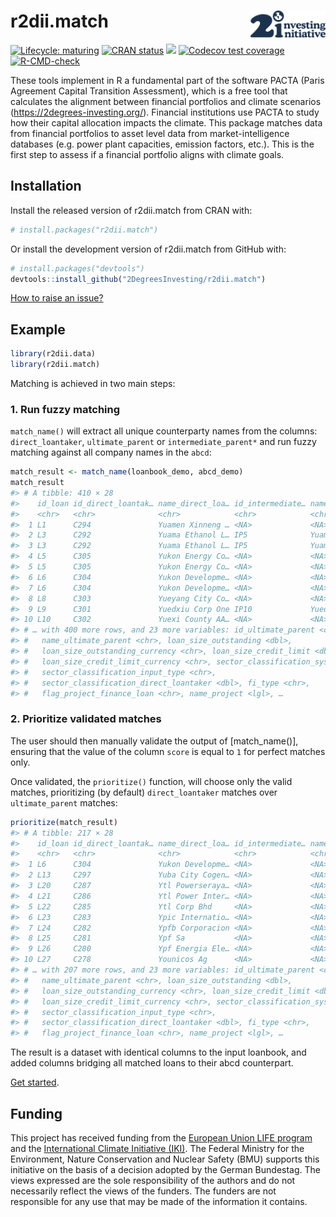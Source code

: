 
<!-- README.md is generated from README.Rmd. Please edit that file -->

# r2dii.match <img src="man/figures/logo.svg" align="right" width="120" />

<!-- badges: start -->

[![Lifecycle:
maturing](https://img.shields.io/badge/lifecycle-maturing-blue.svg)](https://lifecycle.r-lib.org/articles/stages.html)
[![CRAN
status](https://www.r-pkg.org/badges/version/r2dii.match)](https://CRAN.R-project.org/package=r2dii.match)
[![](https://cranlogs.r-pkg.org/badges/grand-total/r2dii.match)](https://CRAN.R-project.org/package=r2dii.match)
[![Codecov test
coverage](https://codecov.io/gh/2DegreesInvesting/r2dii.match/branch/main/graph/badge.svg)](https://app.codecov.io/gh/2DegreesInvesting/r2dii.match?branch=main)
[![R-CMD-check](https://github.com/2DegreesInvesting/r2dii.match/actions/workflows/R-CMD-check.yaml/badge.svg)](https://github.com/2DegreesInvesting/r2dii.match/actions/workflows/R-CMD-check.yaml)
<!-- badges: end -->

These tools implement in R a fundamental part of the software PACTA
(Paris Agreement Capital Transition Assessment), which is a free tool
that calculates the alignment between financial portfolios and climate
scenarios (<https://2degrees-investing.org/>). Financial institutions
use PACTA to study how their capital allocation impacts the climate.
This package matches data from financial portfolios to asset level data
from market-intelligence databases (e.g. power plant capacities,
emission factors, etc.). This is the first step to assess if a financial
portfolio aligns with climate goals.

## Installation

Install the released version of r2dii.match from CRAN with:

``` r
# install.packages("r2dii.match")
```

Or install the development version of r2dii.match from GitHub with:

``` r
# install.packages("devtools")
devtools::install_github("2DegreesInvesting/r2dii.match")
```

[How to raise an
issue?](https://2degreesinvesting.github.io/posts/2020-06-26-instructions-to-raise-an-issue/)

## Example

``` r
library(r2dii.data)
library(r2dii.match)
```

Matching is achieved in two main steps:

### 1. Run fuzzy matching

`match_name()` will extract all unique counterparty names from the
columns: `direct_loantaker`, `ultimate_parent` or `intermediate_parent*`
and run fuzzy matching against all company names in the `abcd`:

``` r
match_result <- match_name(loanbook_demo, abcd_demo)
match_result 
#> # A tibble: 410 × 28
#>    id_loan id_direct_loantak… name_direct_loa… id_intermediate… name_intermedia…
#>    <chr>   <chr>              <chr>            <chr>            <chr>           
#>  1 L1      C294               Yuamen Xinneng … <NA>             <NA>            
#>  2 L3      C292               Yuama Ethanol L… IP5              Yuama Inc.      
#>  3 L3      C292               Yuama Ethanol L… IP5              Yuama Inc.      
#>  4 L5      C305               Yukon Energy Co… <NA>             <NA>            
#>  5 L5      C305               Yukon Energy Co… <NA>             <NA>            
#>  6 L6      C304               Yukon Developme… <NA>             <NA>            
#>  7 L6      C304               Yukon Developme… <NA>             <NA>            
#>  8 L8      C303               Yueyang City Co… <NA>             <NA>            
#>  9 L9      C301               Yuedxiu Corp One IP10             Yuedxiu Group   
#> 10 L10     C302               Yuexi County AA… <NA>             <NA>            
#> # … with 400 more rows, and 23 more variables: id_ultimate_parent <chr>,
#> #   name_ultimate_parent <chr>, loan_size_outstanding <dbl>,
#> #   loan_size_outstanding_currency <chr>, loan_size_credit_limit <dbl>,
#> #   loan_size_credit_limit_currency <chr>, sector_classification_system <chr>,
#> #   sector_classification_input_type <chr>,
#> #   sector_classification_direct_loantaker <dbl>, fi_type <chr>,
#> #   flag_project_finance_loan <chr>, name_project <lgl>, …
```

### 2. Prioritize validated matches

The user should then manually validate the output of \[match_name()\],
ensuring that the value of the column `score` is equal to `1` for
perfect matches only.

Once validated, the `prioritize()` function, will choose only the valid
matches, prioritizing (by default) `direct_loantaker` matches over
`ultimate_parent` matches:

``` r
prioritize(match_result)
#> # A tibble: 217 × 28
#>    id_loan id_direct_loantak… name_direct_loa… id_intermediate… name_intermedia…
#>    <chr>   <chr>              <chr>            <chr>            <chr>           
#>  1 L6      C304               Yukon Developme… <NA>             <NA>            
#>  2 L13     C297               Yuba City Cogen… <NA>             <NA>            
#>  3 L20     C287               Ytl Powerseraya… <NA>             <NA>            
#>  4 L21     C286               Ytl Power Inter… <NA>             <NA>            
#>  5 L22     C285               Ytl Corp Bhd     <NA>             <NA>            
#>  6 L23     C283               Ypic Internatio… <NA>             <NA>            
#>  7 L24     C282               Ypfb Corporacion <NA>             <NA>            
#>  8 L25     C281               Ypf Sa           <NA>             <NA>            
#>  9 L26     C280               Ypf Energia Ele… <NA>             <NA>            
#> 10 L27     C278               Younicos Ag      <NA>             <NA>            
#> # … with 207 more rows, and 23 more variables: id_ultimate_parent <chr>,
#> #   name_ultimate_parent <chr>, loan_size_outstanding <dbl>,
#> #   loan_size_outstanding_currency <chr>, loan_size_credit_limit <dbl>,
#> #   loan_size_credit_limit_currency <chr>, sector_classification_system <chr>,
#> #   sector_classification_input_type <chr>,
#> #   sector_classification_direct_loantaker <dbl>, fi_type <chr>,
#> #   flag_project_finance_loan <chr>, name_project <lgl>, …
```

The result is a dataset with identical columns to the input loanbook,
and added columns bridging all matched loans to their abcd counterpart.

[Get
started](https://2degreesinvesting.github.io/r2dii.match/articles/r2dii-match.html).

## Funding

This project has received funding from the [European Union LIFE
program](https://wayback.archive-it.org/12090/20210412123959/https://ec.europa.eu/easme/en/)
and the [International Climate Initiative
(IKI)](https://www.international-climate-initiative.com/en/details/project/measuring-paris-agreement-alignment-and-financial-risk-in-financial-markets-18_I_351-2982).
The Federal Ministry for the Environment, Nature Conservation and
Nuclear Safety (BMU) supports this initiative on the basis of a decision
adopted by the German Bundestag. The views expressed are the sole
responsibility of the authors and do not necessarily reflect the views
of the funders. The funders are not responsible for any use that may be
made of the information it contains.
